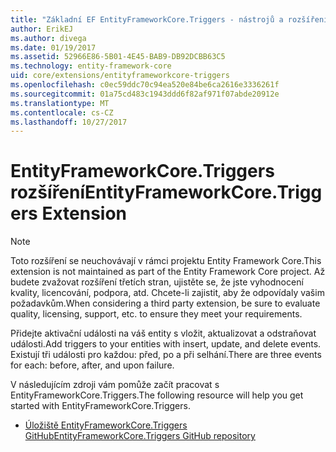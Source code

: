 ```yaml
---
title: "Základní EF EntityFrameworkCore.Triggers - nástrojů a rozšíření-"
author: ErikEJ
ms.author: divega
ms.date: 01/19/2017
ms.assetid: 52966E86-5B01-4E45-BAB9-DB92DCBB63C5
ms.technology: entity-framework-core
uid: core/extensions/entityframeworkcore-triggers
ms.openlocfilehash: c0ec59ddc70c94ea520e84be6ca2616e3336261f
ms.sourcegitcommit: 01a75cd483c1943ddd6f82af971f07abde20912e
ms.translationtype: MT
ms.contentlocale: cs-CZ
ms.lasthandoff: 10/27/2017
---
```

# <a name="entityframeworkcoretriggers-extension"></a><span data-ttu-id="8e5d3-102">EntityFrameworkCore.Triggers rozšíření</span><span class="sxs-lookup"><span data-stu-id="8e5d3-102">EntityFrameworkCore.Triggers Extension</span></span>

> [!NOTE]  
> <span data-ttu-id="8e5d3-103">Toto rozšíření se neuchovávají v rámci projektu Entity Framework Core.</span><span class="sxs-lookup"><span data-stu-id="8e5d3-103">This extension is not maintained as part of the Entity Framework Core project.</span></span> <span data-ttu-id="8e5d3-104">Až budete zvažovat rozšíření třetích stran, ujistěte se, že jste vyhodnocení kvality, licencování, podpora, atd. Chcete-li zajistit, aby že odpovídaly vašim požadavkům.</span><span class="sxs-lookup"><span data-stu-id="8e5d3-104">When considering a third party extension, be sure to evaluate quality, licensing, support, etc. to ensure they meet your requirements.</span></span>

<span data-ttu-id="8e5d3-105">Přidejte aktivační události na váš entity s vložit, aktualizovat a odstraňovat události.</span><span class="sxs-lookup"><span data-stu-id="8e5d3-105">Add triggers to your entities with insert, update, and delete events.</span></span> <span data-ttu-id="8e5d3-106">Existují tři události pro každou: před, po a při selhání.</span><span class="sxs-lookup"><span data-stu-id="8e5d3-106">There are three events for each: before, after, and upon failure.</span></span>

<span data-ttu-id="8e5d3-107">V následujícím zdroji vám pomůže začít pracovat s EntityFrameworkCore.Triggers.</span><span class="sxs-lookup"><span data-stu-id="8e5d3-107">The following resource will help you get started with EntityFrameworkCore.Triggers.</span></span>
* [<span data-ttu-id="8e5d3-108">Úložiště EntityFrameworkCore.Triggers GitHub</span><span class="sxs-lookup"><span data-stu-id="8e5d3-108">EntityFrameworkCore.Triggers GitHub repository</span></span>](https://github.com/NickStrupat/EntityFramework.Triggers/)
